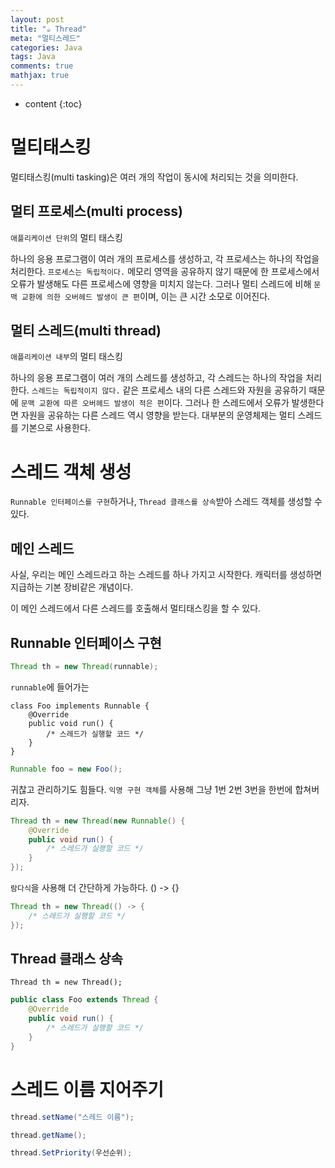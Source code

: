 ```yaml
---
layout: post
title: "☕ Thread"
meta: "멀티스레드"
categories: Java
tags: Java
comments: true
mathjax: true
---
```




* content
{:toc}
# 멀티태스킹

멀티태스킹(multi tasking)은 여러 개의 작업이 동시에 처리되는 것을 의미한다.

## 멀티 프로세스(multi process)

`애플리케이션 단위`의 멀티 태스킹

하나의 응용 프로그램이 여러 개의 프로세스를 생성하고, 각 프로세스는 하나의 작업을 처리한다. `프로세스는 독립적이다.` 메모리 영역을 공유하지 않기 때문에 한 프로세스에서 오류가 발생해도 다른 프로세스에 영향을 미치지 않는다.  그러나 멀티 스레드에 비해 `문맥 교환에 의한 오버헤드 발생이 큰 편`이며, 이는 큰 시간 소모로 이어진다.

## 멀티 스레드(multi thread)

`애플리케이션 내부`의 멀티 태스킹

하나의 응용 프로그램이 여러 개의 스레드를 생성하고, 각 스레드는 하나의 작업을 처리한다.  `스레드는 독립적이지 않다.` 같은 프로세스 내의 다른 스레드와 자원을 공유하기 때문에 `문맥 교환에 따른 오버헤드 발생이 적은 편`이다. 그러나 한 스레드에서 오류가 발생한다면 자원을 공유하는 다른 스레드 역시 영향을 받는다. 대부분의 운영체제는 멀티 스레드를 기본으로 사용한다.



# 스레드 객체 생성

`Runnable 인터페이스를 구현`하거나, `Thread 클래스를 상속`받아 스레드 객체를 생성할 수 있다.

## 메인 스레드

사실, 우리는 메인 스레드라고 하는 스레드를 하나 가지고 시작한다. 캐릭터를 생성하면 지급하는 기본 장비같은 개념이다. 

이 메인 스레드에서 다른 스레드를 호출해서 멀티태스킹을 할 수 있다.

## Runnable 인터페이스 구현

```java {.line-numbers}
Thread th = new Thread(runnable);
```

`runnable`에 들어가는

```java=
class Foo implements Runnable {
    @Override
    public void run() {
        /* 스레드가 실행할 코드 */
    }
}
```

```java
Runnable foo = new Foo();
```

귀찮고 관리하기도 힘들다. `익명 구현 객체`를 사용해 그냥 1번 2번 3번을 한번에 합쳐버리자.

```java
Thread th = new Thread(new Runnable() {
    @Override
    public void run() {
        /* 스레드가 실행할 코드 */
    }
});
```

`람다식`을 사용해 더 간단하게 가능하다. () -> {}

```java
Thread th = new Thread(() -> {
    /* 스레드가 실행할 코드 */
});
```

## Thread 클래스 상속

`Thread th = new Thread();`

```java
public class Foo extends Thread {
    @Override
    public void run() {
        /* 스레드가 실행할 코드 */
    }
}
```

# 스레드 이름 지어주기

```java
thread.setName("스레드 이름");
```

```java
thread.getName();
```

```java
thread.SetPriority(우선순위);
```

